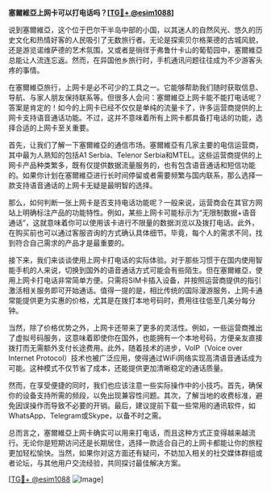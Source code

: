 **塞爾維亞上网卡可以打电话吗？[[TG💪+ @esim1088](https://t.me/s/esim1088)]**

说到塞爾維亞，这个位于巴尔干半岛中部的小国，以其迷人的自然风光、悠久的历史文化和热情好客的人民吸引了无数旅行者。无论是探索贝尔格莱德的古城风貌，还是游览诺维萨德的艺术氛围，又或者是徜徉于弗鲁什卡山的葡萄园中，塞爾維亞总能让人流连忘返。然而，在异国他乡旅行时，手机通讯问题往往成为不少游客头疼的事情。

在塞爾維亞旅行，上网卡是必不可少的工具之一。它能够帮助我们随时获取信息、导航、与家人朋友保持联系等。但很多人会问：塞爾維亞上网卡能不能打电话呢？答案是肯定的！如今的上网卡已经不仅仅是单纯的流量卡了，许多运营商提供的上网卡支持语音通话功能。不过，这并不意味着所有上网卡都具备打电话的功能，选择合适的上网卡至关重要。

首先，让我们了解一下塞爾維亞的通信市场。塞爾維亞有几家主要的电信运营商，其中最为人熟知的包括A1 Serbia、Telenor Serbia和MTEL。这些运营商提供的上网卡产品种类繁多，既有仅提供数据流量服务的，也有包含语音通话和短信功能的。如果你计划在塞爾維亞进行长时间停留或者需要频繁与国内联系，那么选择一款支持语音通话的上网卡无疑是最明智的选择。

那么，如何判断一张上网卡是否支持电话功能呢？一般来说，运营商会在其官方网站上明确标注产品的功能特性。例如，某些上网卡可能标示为“无限制数据+语音通话”，这就意味着你可以使用该卡进行不限量的数据浏览以及拨打电话。此外，在购买前也可以通过客服咨询的方式确认具体细节。毕竟，每个人的需求不同，找到符合自己需求的产品才是最重要的。

接下来，我们来谈谈使用上网卡打电话的实际体验。对于那些习惯于在国内使用智能手机的人来说，切换到国外的语音通话方式可能会有些陌生。但在塞爾維亞，使用上网卡打电话非常简单方便。只需将SIM卡插入设备，并按照运营商提供的指引激活相关服务即可开始通话。值得一提的是，相比传统的国际漫游服务，上网卡通常能提供更为实惠的价格，尤其是在拨打本地号码时，费用往往低至几美分每分钟。

当然，除了价格优势之外，上网卡还带来了更多的灵活性。例如，一些运营商推出了虚拟号码服务，这意味着即使你在国外，也能拥有一个本地号码，方便亲友直接拨打而无需额外支付长途费用。此外，随着技术的进步，VoIP（Voice over Internet Protocol）技术也被广泛应用，使得通过WiFi网络实现高清语音通话成为可能。这种模式不仅节省了成本，还能提供更加清晰稳定的通话质量。

然而，在享受便捷的同时，我们也应该注意一些实际操作中的小技巧。首先，确保你的设备支持所需的频段，以免出现兼容性问题。其次，了解当地的收费标准，避免因误操作而导致不必要的开销。最后，建议提前下载一些常用的通讯软件，如WhatsApp、Telegram或Skype，以备不时之需。

总而言之，塞爾維亞上网卡确实可以用来打电话，而且这种方式正变得越来越流行。无论你是短期访问还是长期居住，选择一款适合自己的上网卡都能让你的旅程更加轻松愉快。当然，如果你对这方面还有疑问，不妨加入相关的社交媒体群组或者论坛，与其他用户交流经验，共同探讨最佳解决方案。

[[TG💪+ @esim1088](https://t.me/s/esim1088) ![Image](https://i.postimg.cc/4NQfJmqS/Snipaste-2025-05-13-00-14-12.png)]